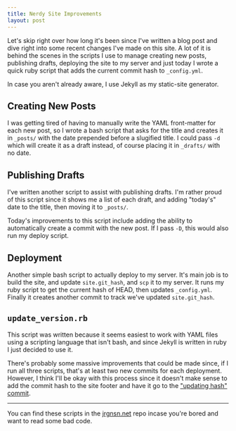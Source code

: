 ```yaml
---
title: Nerdy Site Improvements
layout: post
---
```


Let's skip right over how long it's been since I've written a blog post
and dive right into some recent changes I've made on this site. A lot of
it is behind the scenes in the scripts I use to manage creating new
posts, publishing drafts, deploying the site to my server and just today
I wrote a quick ruby script that adds the current commit hash to
`_config.yml`.

In case you aren't already aware, I use Jekyll as my static-site
generator.

## Creating New Posts

I was getting tired of having to manually write the YAML front-matter
for each new post, so I wrote a bash script that asks for the title and
creates it in `_posts/` with the date prepended before a slugified
title. I could pass `-d` which will create it as a draft instead, of
course placing it in `_drafts/` with no date.

## Publishing Drafts

I've written another script to assist with publishing drafts. I'm rather
proud of this script since it shows me a list of each draft,  and
adding "today's" date to the title, then moving it to `_posts/`.

Today's improvements to this script include adding the ability to
automatically create a commit with the new post. If I pass `-D`, this
would also run my deploy script.

## Deployment

Another simple bash script to actually deploy to my server. It's main
job is to build the site, and update `site.git_hash`, and `scp` it to my
server. It runs my ruby script to get the current hash of HEAD, then
updates `_config.yml`. Finally it creates another commit to track we've
updated `site.git_hash`.

## `update_version.rb`

This script was written because it seems easiest to work with YAML files
using a scripting language that isn't bash, and since Jekyll is written
in ruby I just decided to use it.

There's probably some massive improvements that could be made since, if
I run all three scripts, that's at least two new commits for each
deployment. However, I think I'll be okay with this process since it
doesn't make sense to add the commit hash to the site footer and have it
go to the ["updating hash" commit](https://github.com/prplecake/jrgnsn.net/commit/ddad15559f5336068111ba932a626d9bf4418634).

---

You can find these scripts in the [jrgnsn.net][repo] repo incase
you're bored and want to read some bad code.

[repo]:https://github.com/prplecake/jrgnsn.net/tree/master/contrib
